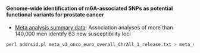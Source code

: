#### Genome-wide identification of m6A-associated SNPs as potential functional variants for prostate cancer

* [Meta analysis summary data](http://practical.icr.ac.uk/blog/?page_id=8164): Association analyses of more than 140,000 men identify 63 new susceptibility loci
```r
perl addrsid.pl meta_v3_onco_euro_overall_ChrAll_1_release.txt > meta_v3_onco_euro_overall_ChrAll_1_release.addrs.txt
```
